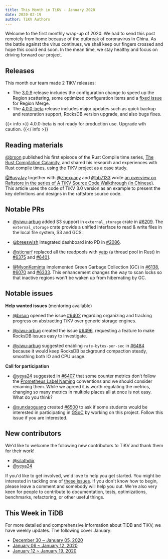 ```yaml
---
title: This Month in TiKV - January 2020
date: 2020-02-19
author: TiKV Authors
---
```


<!-- Fill in the below from the API: https://developer.github.com/v4/explorer/ -->

Welcome to the first monthly wrap-up of 2020. We had to send this post remotely from home because of the outbreak of coronavirus in China. As the battle against the virus continues, we shall keep our fingers crossed and hope this could end soon. In the mean time, we stay healthy and focus on driving forward our project.

## Releases

This month our team made 2 TiKV releases:

- The [3.0.9](https://github.com/tikv/tikv/releases/tag/v3.0.9) release includes the configuration change to speed up the Region scattering, some optimized configuration items and a [fixed issue](https://github.com/tikv/tikv/pull/6431) for Region Merge.  
- The [4.0.0-beta](https://github.com/tikv/tikv/releases/tag/v4.0.0-beta) release includes major updates such as quick backup and restoration support, RocksDB version upgrade, and also bugs fixes.

{{< info >}}
4.0.0-beta is not ready for production use. Upgrade wth caution.
{{</ info >}}

## Reading materials

[@brson](https://github.com/brson) published his first episode of the Rust Compile time series, [The Rust Compilation Calamity](https://tikv.org/blog/rust-compilation-calamity/), and shared his research and experiences with Rust compile times, using the TiKV project as a case study.

[@BusyJay](https://github.com/BusyJay) together with [@zhexuany](https://github.com/zhexuany) and [@bb7133](https://github.com/bb7133) wrote [an overview on Raftstore in the series of A TiKV Source Code Walkthrough (in Chinese)](https://pingcap.com/blog-cn/tikv-source-code-reading-17/). This article uses the code of TiKV 3.0 version as an example to present the key definitions and designs in the raftstore source code.

## Notable PRs

- [@yiwu-arbug](https://github.com/yiwu-arbug) added S3 support in `external_storage` crate in [#6209](https://github.com/tikv/tikv/pull/6209). The `external_storage` crate provids a unified interface to read & write files in the local file system, S3 and GCS.

- [@breeswish](https://github.com/breeswish) integrated dashboard into PD in [#2086](https://github.com/pingcap/pd/pull/2086).

- [@sticnarf](https://github.com/sticnarf) replaced all the readpools with [yatp](https://github.com/tikv/yatp) (a thread pool in Rust) in [#6375](https://github.com/tikv/tikv/pull/6375) and [#6401](https://github.com/tikv/tikv/pull/6401).

- [@MyonKeminta](https://github.com/MyonKeminta) implemented Green Garbage Collection (GC) in [#6138](https://github.com/tikv/tikv/pull/6138), [#6070](https://github.com/tikv/tikv/pull/6070) and [#6333](https://github.com/tikv/tikv/pull/6333). This enhancement changes the way to scan locks so that inactive regions won't be waken up from hibernating by GC.

## Notable issues

**Help wanted issues** (mentoring available)

- [@brson](https://github.com/brson) opened the issue [#6402](https://github.com/tikv/tikv/issues/6402) regarding organizing and tracking progress on abstracting TiKV over generic storage engines.

- [@yiwu-arbug](https://github.com/yiwu-arbug) created the issue [#6496](https://github.com/tikv/tikv/issues/6496), requesting a feature to make RocksDB issues easy to investigate.

- [@yiwu-arbug](https://github.com/yiwu-arbug) suggested enabling `rate-bytes-per-sec` in [#6484](https://github.com/tikv/tikv/issues/6484) because it would keep RocksDB background compaction steady, smoothing both IO and CPU usage.

**Call for participation**

- [@yeya24](https://github.com/yeya24) suggested in [#6407](https://github.com/tikv/tikv/issues/6407) that some counter metrics don’t follow  the [Prometheus Label Naming](https://prometheus.io/docs/practices/naming/) conventions and we should consider renaming them. While we agreed it is worth regulating the metrics, changing so many metrics in multiple places all at once is not easy. What do you think?

- [@sunxiaoguang](https://github.com/sunxiaoguang) created  [#6500](#6500) to ask if some students would be interested in participating in [GSoC](https://summerofcode.withgoogle.com/) by working on this project. Follow this issue if you are interested.

## New contributors

We'd like to welcome the following new contributors to TiKV and thank them for their work!

* [@silathdiir](https://github.com/silathdiir)
* [@yeya24](https://github.com/yeya24)

If you'd like to get involved, we'd love to help you get started. You might be interested in tackling one of [these issues](https://github.com/tikv/tikv/issues?q=is%3Aopen+is%3Aissue+label%3A%22D%3A+Easy%22+label%3A%22S%3A+HelpWanted%22). If you don't know how to begin, please leave a comment and somebody will help you out. We're also very keen for people to contribute to documentation, tests, optimizations, benchmarks, refactoring, or other useful things.

## This Week in TiDB

For more detailed and comprehensive information about TiDB and TiKV, we have weekly updates. The following cover January:

*   [December 30 ~ January 05, 2020](https://pingcap.com/weekly/2020-01-06-tidb-weekly/)
*   [January 06 ~ January 12, 2020](https://pingcap.com/weekly/2020-01-14-tidb-weekly/)
*   [January 12 ~ January 19, 2020](https://pingcap.com/weekly/2020-01-20-tidb-weekly/)
